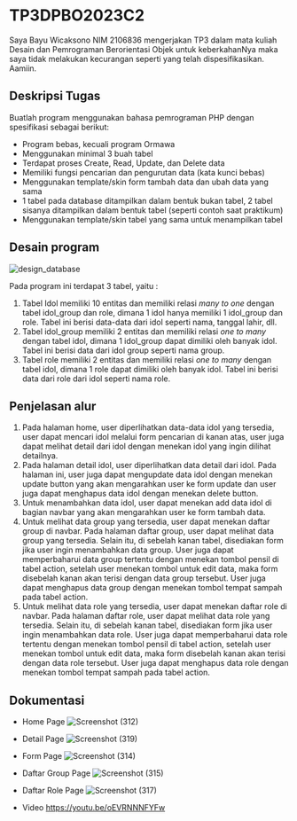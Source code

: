 # TP3DPBO2023C2
Saya Bayu Wicaksono NIM 2106836 mengerjakan TP3 dalam mata kuliah Desain dan Pemrograman Berorientasi Objek untuk keberkahanNya maka saya tidak melakukan kecurangan seperti yang telah dispesifikasikan. Aamiin.

## Deskripsi Tugas
Buatlah program menggunakan bahasa pemrograman PHP dengan
spesifikasi sebagai berikut:
- Program bebas, kecuali program Ormawa
- Menggunakan minimal 3 buah tabel
- Terdapat proses Create, Read, Update, dan Delete data
- Memiliki fungsi pencarian dan pengurutan data (kata kunci bebas)
- Menggunakan template/skin form tambah data dan ubah data yang sama
- 1 tabel pada database ditampilkan dalam bentuk bukan tabel, 2 tabel sisanya ditampilkan dalam bentuk tabel (seperti contoh saat praktikum)
- Menggunakan template/skin tabel yang sama untuk menampilkan tabel

## Desain program
![design_database](https://github.com/bwbayu/TP3DPBO2023C2/assets/100755457/f923ad77-9928-4bc4-ad38-3eaa4bd10265)

Pada program ini terdapat 3 tabel, yaitu :
1. Tabel Idol memiliki 10 entitas dan memiliki relasi *many to one* dengan tabel idol_group dan role, dimana 1 idol hanya memiliki 1 idol_group dan role. Tabel ini berisi data-data dari idol seperti nama, tanggal lahir, dll.
2. Tabel idol_group memiliki 2 entitas dan memiliki relasi *one to many* dengan tabel idol, dimana 1 idol_group dapat dimiliki oleh banyak idol. Tabel ini berisi data dari idol group seperti nama group.
3. Tabel role memiliki 2 entitas dan memiliki relasi *one to many* dengan tabel idol, dimana 1 role dapat dimiliki oleh banyak idol. Tabel ini berisi data dari role dari idol seperti nama role.

## Penjelasan alur
1. Pada halaman home, user diperlihatkan data-data idol yang tersedia, user dapat mencari idol melalui form pencarian di kanan atas, user juga dapat melihat detail dari idol dengan menekan idol yang ingin dilihat detailnya.
2. Pada halaman detail idol, user diperlihatkan data detail dari idol. Pada halaman ini, user juga dapat mengupdate data idol dengan menekan update button yang akan mengarahkan user ke form update dan user juga dapat menghapus data idol dengan menekan delete button.
3. Untuk menambahkan data idol, user dapat menekan add data idol di bagian navbar yang akan mengarahkan user ke form tambah data.
4. Untuk melihat data group yang tersedia, user dapat menekan daftar group di navbar. Pada halaman daftar group, user dapat melihat data group yang tersedia. Selain itu, di sebelah kanan tabel, disediakan form jika user ingin menambahkan data group. User juga dapat memperbaharui data group tertentu dengan menekan tombol pensil di tabel action, setelah user menekan tombol untuk edit data, maka form disebelah kanan akan terisi dengan data group tersebut. User juga dapat menghapus data group dengan menekan tombol tempat sampah pada tabel action.
5. Untuk melihat data role yang tersedia, user dapat menekan daftar role di navbar. Pada halaman daftar role, user dapat melihat data role yang tersedia. Selain itu, di sebelah kanan tabel, disediakan form jika user ingin menambahkan data role. User juga dapat memperbaharui data role tertentu dengan menekan tombol pensil di tabel action, setelah user menekan tombol untuk edit data, maka form disebelah kanan akan terisi dengan data role tersebut. User juga dapat menghapus data role dengan menekan tombol tempat sampah pada tabel action.

## Dokumentasi 
- Home Page
![Screenshot (312)](https://github.com/bwbayu/TP3DPBO2023C2/assets/100755457/a6ad2aa7-61c0-4a51-902b-d0ebb0b0879d)


- Detail Page
![Screenshot (319)](https://github.com/bwbayu/TP3DPBO2023C2/assets/100755457/2dc4142a-8a1c-4902-bf87-0f854fde62f4)


- Form Page
![Screenshot (314)](https://github.com/bwbayu/TP3DPBO2023C2/assets/100755457/533b6fe4-a554-45f8-83f1-3d94c198c094)


- Daftar Group Page
![Screenshot (315)](https://github.com/bwbayu/TP3DPBO2023C2/assets/100755457/c1b87be5-3002-4ded-a37e-5b3553389caf)


- Daftar Role Page
![Screenshot (317)](https://github.com/bwbayu/TP3DPBO2023C2/assets/100755457/f718c4b7-c59f-481b-bbd5-ab2e673337cc)

- Video
https://youtu.be/oEVRNNNFYFw
